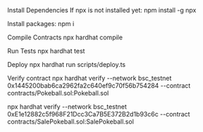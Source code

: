 
Install Dependencies
If npx is not installed yet: npm install -g npx

Install packages: npm i

Compile Contracts
npx hardhat compile

Run Tests
npx hardhat test

Deploy
npx hardhat run scripts/deploy.ts

Verify contract
npx hardhat verify --network bsc_testnet 0x1445200bab6ca2962fa2c640ef9c70f56b754284 --contract contracts/Pokeball.sol:Pokeball.sol

 npx hardhat verify --network bsc_testnet 0xE1e12882c5f968F21Dcc3Ca7B5E372B2d1b93c6c
 --contract contracts/SalePokeball.sol:SalePokeball.sol